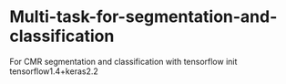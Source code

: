 # Multi-task-for-segmentation-and-classification
For CMR segmentation and classification with tensorflow
init tensorflow1.4+keras2.2
